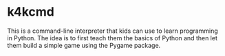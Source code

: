 # k4kcmd

This is a command-line interpreter that kids can use to learn programming in Python. The 
idea is to first teach them the basics of Python and then let them build a simple game
using the Pygame package.